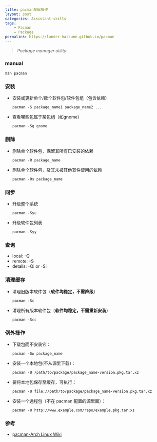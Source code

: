 ```yaml
---
title: pacman基础操作
layout: post
categories: Assistant-skills
tags:
    - Pacman
    - Package
permalink: https://lander-hatsune.github.io/pacman
---
```


> _Package manager utility_ 
<!-- more -->

### manual ###

``` shell
man pacman
```

### 安装 ###

- 安装或更新单个/数个软件包/软件包组（包含依赖）
    ``` shell
    pacman -S package_name1 package_name2 ...
    ```

- 查看哪些包属于某包组（如gnome）
    ``` shell
    pacman -Sg gnome
    ```

### 删除 ###
- 删除单个软件包，保留其所有已安装的依赖
    ``` shell
    pacman -R package_name
    ```

- 删除单个软件包，及其未被其他软件使用的依赖
    ``` shell
    pacman -Rs package_name
    ```

### 同步 ###
- 升级整个系统
    ``` shell
    pacman -Syu
    ```
- 升级软件包列表
    ``` shell
    pacman -Syy
    ```

### 查询 ###
- local: -Q
- remote: -S
- details: -Qi or -Si

### 清理缓存 ###

- 清理旧版本软件包（**软件均稳定，不需降级**）

    ``` shell
    pacman -Sc
    ```

- 清理所有版本软件包（**软件均稳定，不需重新安装**）

    ``` shell
    pacman -Scc
    ```

### 例外操作 ###

- 下载包而不安装它：

    ``` shell
    pacman -Sw package_name
    ```

- 安装一个本地包(不从源里下载）：

    ``` shell
    pacman -U /path/to/package/package_name-version.pkg.tar.xz
    ```

- 要将本地包保存至缓存，可执行：

    ``` shell
    pacman -U file://path/to/package/package_name-version.pkg.tar.xz
    ```

- 安装一个远程包（不在 pacman 配置的源里面）：

    ``` shell
    pacman -U http://www.example.com/repo/example.pkg.tar.xz
    ```

### 参考 ###
- [pacman-Arch Linux Wiki](https://wiki.archlinux.org/index.php/Pacman_(%E7%AE%80%E4%BD%93%E4%B8%AD%E6%96%87))

